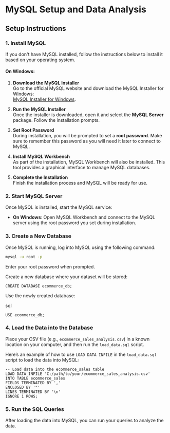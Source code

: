 # MySQL Setup and Data Analysis

## Setup Instructions

### 1. **Install MySQL**

If you don't have MySQL installed, follow the instructions below to install it based on your operating system.

#### **On Windows:**

1. **Download the MySQL Installer**  
   Go to the official MySQL website and download the MySQL Installer for Windows:  
   [MySQL Installer for Windows](https://dev.mysql.com/downloads/installer/).

2. **Run the MySQL Installer**  
   Once the installer is downloaded, open it and select the **MySQL Server** package. Follow the installation prompts.

3. **Set Root Password**  
   During installation, you will be prompted to set a **root password**. Make sure to remember this password as you will need it later to connect to MySQL.

4. **Install MySQL Workbench**  
   As part of the installation, MySQL Workbench will also be installed. This tool provides a graphical interface to manage MySQL databases.

5. **Complete the Installation**  
   Finish the installation process and MySQL will be ready for use.

### 2. Start MySQL Server

Once MySQL is installed, start the MySQL service:

- **On Windows**: Open MySQL Workbench and connect to the MySQL server using the root password you set during installation.
### 3. Create a New Database

Once MySQL is running, log into MySQL using the following command:

```bash
mysql -u root -p
```
Enter your root password when prompted.

Create a new database where your dataset will be stored:
```
CREATE DATABASE ecommerce_db;
```
Use the newly created database:

sql
```
USE ecommerce_db;
```
### 4. Load the Data into the Database

Place your CSV file (e.g., `ecommerce_sales_analysis.csv`) in a known location on your computer, and then run the `load_data.sql` script.

Here’s an example of how to use `LOAD DATA INFILE` in the `load_data.sql` script to load the data into MySQL:

```
-- Load data into the ecommerce_sales table
LOAD DATA INFILE 'C:/path/to/your/ecommerce_sales_analysis.csv'
INTO TABLE ecommerce_sales
FIELDS TERMINATED BY ','  
ENCLOSED BY '"'
LINES TERMINATED BY '\n'
IGNORE 1 ROWS;
```
### 5. Run the SQL Queries

After loading the data into MySQL, you can run your queries to analyze the data.
